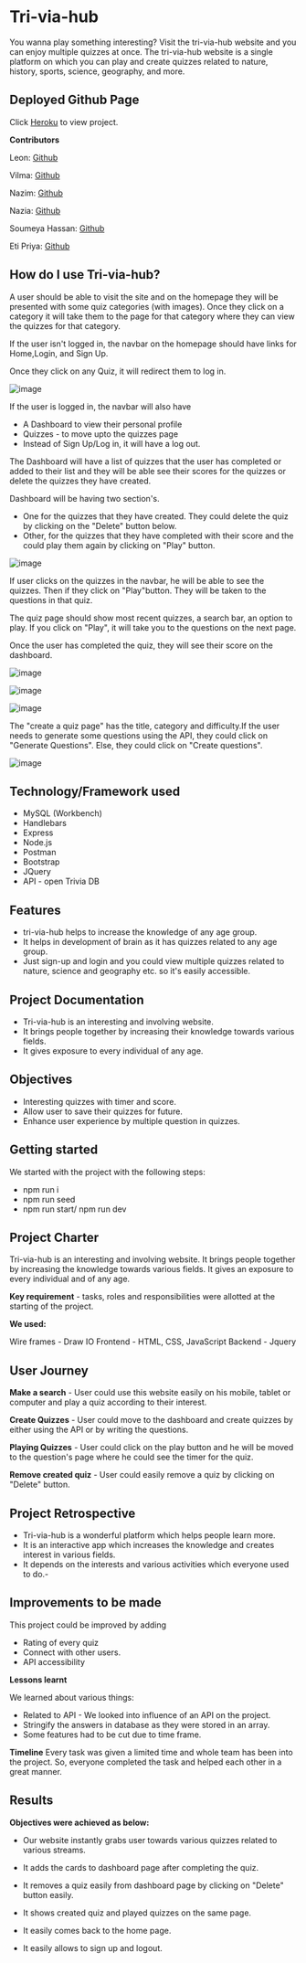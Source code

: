# Tri-via-hub

You wanna play something interesting? Visit the tri-via-hub website and you can enjoy multiple quizzes at once. The tri-via-hub website is a single platform on which you can play and create quizzes related to nature, history, sports, science, geography, and more.

## Deployed Github Page

Click [Heroku](https://tri-via-hub.herokuapp.com/) to view project.

**Contributors**

Leon: [Github](https://github.com/Leon3005)

Vilma: [Github](https://github.com/vilmaq)

Nazim: [Github](https://github.com/MRasheed1991)

Nazia: [Github](https://github.com/Nrasool21)

Soumeya Hassan: [Github](https://github.com/SoumeyaH)

Eti Priya: [Github](https://github.com/Etipriya)

## How do I use Tri-via-hub?

A user should be able to visit the site and on the homepage they will be presented with some quiz categories (with images). Once they click on a category it will take them to the page for that category where they can view the quizzes for that category.

If the user isn't logged in, the navbar on the homepage should have links for Home,Login, and Sign Up.

Once they click on any Quiz, it will redirect them to log in.

![image](./public/assets/images/home.png)

If the user is logged in, the navbar will also have

- A Dashboard to view their personal profile
- Quizzes - to move upto the quizzes page
- Instead of Sign Up/Log in, it will have a log out.

The Dashboard will have a list of quizzes that the user has completed or added to their list and they will be able see their scores for the quizzes or delete the quizzes they have created.

Dashboard will be having two section's.

- One for the quizzes that they have created. They could delete the quiz by clicking on the "Delete" button below.
- Other, for the quizzes that they have completed with their score and the could play them again by clicking on "Play" button.

![image](./public/assets/images/dashboard.png)

If user clicks on the quizzes in the navbar, he will be able to see the quizzes. Then if they click on "Play"button. They will be taken to the questions in that quiz.

The quiz page should show most recent quizzes, a search bar, an option to play. If you click on "Play", it will take you to the questions on the next page.

Once the user has completed the quiz, they will see their score on the dashboard.

![image](./public/assets/images/quizzes.png)

![image](./public/assets/images/questions-page.png)

![image](./public/assets/images/finished-quiz.png)

The "create a quiz page" has the title, category and difficulty.If the user needs to generate some questions using the API, they could click on "Generate Questions". Else, they could click on "Create questions".

![image](./public/assets/images/create-quiz.png)

## Technology/Framework used

- MySQL (Workbench)
- Handlebars
- Express
- Node.js
- Postman
- Bootstrap
- JQuery
- API - open Trivia DB

## Features

- tri-via-hub helps to increase the knowledge of any age group.
- It helps in development of brain as it has quizzes related to any age group.
- Just sign-up and login and you could view multiple quizzes related to nature, science and geography etc. so it's easily accessible.

## Project Documentation

- Tri-via-hub is an interesting and involving website.
- It brings people together by increasing their knowledge towards various fields.
- It gives exposure to every individual of any age.

## Objectives

- Interesting quizzes with timer and score.
- Allow user to save their quizzes for future.
- Enhance user experience by multiple question in quizzes.

## Getting started

We started with the project with the following steps:

- npm run i
- npm run seed
- npm run start/ npm run dev

## Project Charter

Tri-via-hub is an interesting and involving website. It brings people together by increasing the knowledge towards various fields. It gives an exposure to every individual and of any age.

**Key requirement** - tasks, roles and responsibilities were allotted at the starting of the project.

**We used:**

Wire frames - Draw IO
Frontend - HTML, CSS, JavaScript
Backend - Jquery

## User Journey

**Make a search** - User could use this website easily on his mobile, tablet or computer and play a quiz according to their interest.

**Create Quizzes** - User could move to the dashboard and create quizzes by either using the API or by writing the questions.

**Playing Quizzes** - User could click on the play button and he will be moved to the question's page where he could see the timer for the quiz.

**Remove created quiz** - User could easily remove a quiz by clicking on "Delete" button.

## Project Retrospective

- Tri-via-hub is a wonderful platform which helps people learn more.
- It is an interactive app which increases the knowledge and creates interest in various fields.
- It depends on the interests and various activities which everyone used to do.-

## Improvements to be made

This project could be improved by adding

- Rating of every quiz
- Connect with other users.
- API accessibility

**Lessons learnt**

We learned about various things:

- Related to API - We looked into influence of an API on the project.
- Stringify the answers in database as they were stored in an array.
- Some features had to be cut due to time frame.

**Timeline**
Every task was given a limited time and whole team has been into the project. So, everyone completed the task and helped each other in a great manner.

## Results

**Objectives were achieved as below:**

- Our website instantly grabs user towards various quizzes related to various streams.

- It adds the cards to dashboard page after completing the quiz.

- It removes a quiz easily from dashboard page by clicking on "Delete" button easily.

- It shows created quiz and played quizzes on the same page.

- It easily comes back to the home page.

- It easily allows to sign up and logout.
